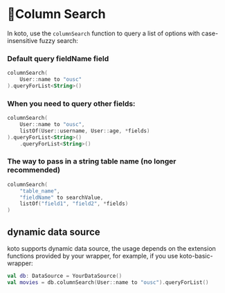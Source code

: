# 🔎Column Search

In koto, use the `columnSearch` function to query a list of options with case-insensitive fuzzy search:

### Default query fieldName field

```kotlin
columnSearch(
    User::name to "ousc"
).queryForList<String>()
```

### When you need to query other fields:

```kotlin
columnSearch(
    User::name to "ousc",
    listOf(User::username, User::age, *fields)
).queryForList<String>()
    .queryForList<String>()
```

### The way to pass in a string table name (no longer recommended)

```kotlin
columnSearch(
    "table_name",
    "fieldName" to searchValue,
    listOf("field1", "field2", *fields)
)
```

## dynamic data source

koto supports dynamic data source, the usage depends on the extension functions provided by your wrapper, for example, if you use koto-basic-wrapper:

```kotlin
val db: DataSource = YourDataSource()
val movies = db.columnSearch(User::name to "ousc").queryForList()
```

